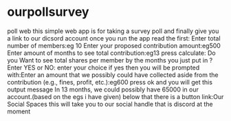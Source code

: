 # ourpollsurvey
poll web
this simple web app is for taking a survey poll and finally give you a link to our dicsord account once you run the app read the first: Enter total number of members:eg 10 Enter your proposed contribution amount:eg500 Enter amount of months to see total contribution:eg13 press calculate: Do you Want to see total shares per member by the months you just put in ? Enter YES or NO: enter your choice if yes then you will be prompted with:Enter an amount that we possibly could have collected aside from the contribution (e.g., fines, profit, etc.):eg600 press ok and you will get this output message In 13 months, we could possibly have 65000 in our account.(based on the egs i have given) below that there is a button link:Our Social Spaces this will take you to our social handle that is discord at the moment
